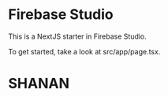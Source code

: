 # Firebase Studio

This is a NextJS starter in Firebase Studio.

To get started, take a look at src/app/page.tsx.
# SHANAN
